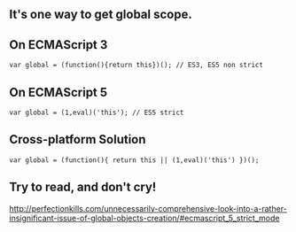 ## It's one way to get global scope.

## On ECMAScript 3
```
var global = (function(){return this})(); // ES3, ES5 non strict
```

## On ECMAScript 5
```
var global = (1,eval)('this'); // ES5 strict
```

## Cross-platform Solution
```
var global = (function(){ return this || (1,eval)('this') })();
```

## Try to read, and don't cry!
http://perfectionkills.com/unnecessarily-comprehensive-look-into-a-rather-insignificant-issue-of-global-objects-creation/#ecmascript_5_strict_mode